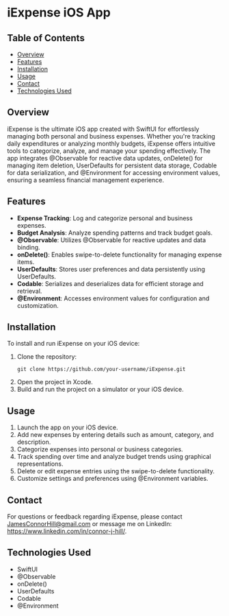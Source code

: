 # iExpense iOS App

## Table of Contents
- [Overview](#overview)
- [Features](#features)
- [Installation](#installation)
- [Usage](#usage)
- [Contact](#contact)
- [Technologies Used](#technologies-used)

## Overview
iExpense is the ultimate iOS app created with SwiftUI for effortlessly managing both personal and business expenses. Whether you're tracking daily expenditures or analyzing monthly budgets, iExpense offers intuitive tools to categorize, analyze, and manage your spending effectively. The app integrates @Observable for reactive data updates, onDelete() for managing item deletion, UserDefaults for persistent data storage, Codable for data serialization, and @Environment for accessing environment values, ensuring a seamless financial management experience.

## Features
- **Expense Tracking**: Log and categorize personal and business expenses.
- **Budget Analysis**: Analyze spending patterns and track budget goals.
- **@Observable**: Utilizes @Observable for reactive updates and data binding.
- **onDelete()**: Enables swipe-to-delete functionality for managing expense items.
- **UserDefaults**: Stores user preferences and data persistently using UserDefaults.
- **Codable**: Serializes and deserializes data for efficient storage and retrieval.
- **@Environment**: Accesses environment values for configuration and customization.

## Installation
To install and run iExpense on your iOS device:
1. Clone the repository:
   ```
   git clone https://github.com/your-username/iExpense.git
   ```
2. Open the project in Xcode.
3. Build and run the project on a simulator or your iOS device.

## Usage
1. Launch the app on your iOS device.
2. Add new expenses by entering details such as amount, category, and description.
3. Categorize expenses into personal or business categories.
4. Track spending over time and analyze budget trends using graphical representations.
5. Delete or edit expense entries using the swipe-to-delete functionality.
6. Customize settings and preferences using @Environment variables.

## Contact
For questions or feedback regarding iExpense, please contact JamesConnorHill@gmail.com or message me on LinkedIn: https://www.linkedin.com/in/connor-j-hill/.

## Technologies Used
- SwiftUI
- @Observable
- onDelete()
- UserDefaults
- Codable
- @Environment
